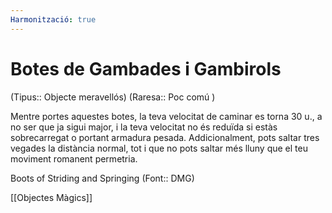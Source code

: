 ```yaml
---
Harmonització: true
---
```

# Botes de Gambades i Gambirols

(Tipus:: Objecte meravellós) (Raresa:: Poc comú )

Mentre portes aquestes botes, la teva velocitat de caminar es torna 30 u., a no ser que ja sigui major, i la teva velocitat no és reduïda si estàs sobrecarregat o portant armadura pesada. Addicionalment, pots saltar tres vegades la distància normal, tot i que no pots saltar més lluny que el teu moviment romanent permetria.

Boots of Striding and Springing (Font:: DMG)

[[Objectes Màgics]]